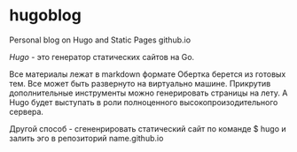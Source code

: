 # hugoblog

Personal blog on Hugo and Static Pages github.io

*Hugo* - это генератор статических сайтов на Go. 

Все материалы лежат в markdown формате
Обертка берется из готовых тем.
Все может быть развернуто на виртуально машине. Прикрутив дополнительные инструменты можно генерировать страницы на лету. А Hugo будет выступать в роли полноценного высокопроизодительного сервера.

Другой способ - сгененрировать статический сайт по команде $ hugo и залить эго в репозиторий name.github.io  
